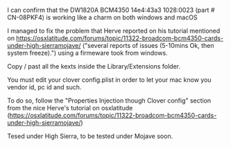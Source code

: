 I can confirm that the DW1820A BCM4350 14e4:43a3 1028:0023 (part # CN-08PKF4) 
is working like a charm on both windows and macOS

I managed to fix the problem that Herve reported on his tutorial mentioned on https://osxlatitude.com/forums/topic/11322-broadcom-bcm4350-cards-under-high-sierramojave/ ("several reports of issues (5-10mins Ok, then system freeze).") using a firmeware took from windows.

Copy / past all the kexts inside the Library/Extensions folder.

You must edit your clover config.plist in order to let your mac know you vendor id,
pc id and such.

To do so, follow the "Properties Injection though Clover config" section from the
nice Herve's tutorial on osxlatitude (https://osxlatitude.com/forums/topic/11322-broadcom-bcm4350-cards-under-high-sierramojave/)

Tesed under High Sierra, to be tested under Mojave soon.

